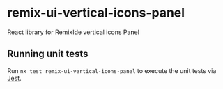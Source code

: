 # remix-ui-vertical-icons-panel

React library for RemixIde vertical icons Panel

## Running unit tests

Run `nx test remix-ui-vertical-icons-panel` to execute the unit tests via [Jest](https://jestjs.io).
